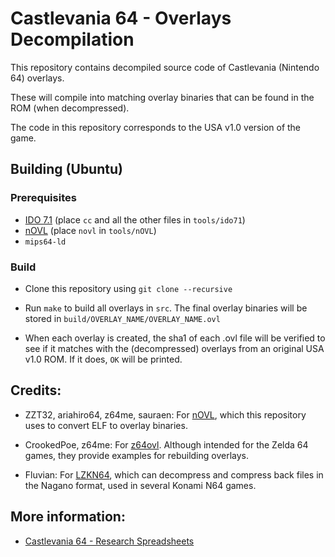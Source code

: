 # Castlevania 64 - Overlays Decompilation

This repository contains decompiled source code of Castlevania (Nintendo 64) overlays.

These will compile into matching overlay binaries that can be found in the ROM (when decompressed).

The code in this repository corresponds to the USA v1.0 version of the game.

## Building (Ubuntu)
### Prerequisites
* [IDO 7.1](https://github.com/decompals/ido-static-recomp/releases) (place `cc` and all the other files in `tools/ido71`)
* [nOVL](https://github.com/Bsquo/nOVL/releases) (place `novl` in `tools/nOVL`)
* `mips64-ld`

### Build
* Clone this repository using `git clone --recursive`

* Run `make` to build all overlays in `src`. The final overlay binaries will be stored in `build/OVERLAY_NAME/OVERLAY_NAME.ovl`

* When each overlay is created, the sha1 of each .ovl file will be verified to see if it matches with the (decompressed) overlays from an original USA v1.0 ROM. If it does, `OK` will be printed.

## Credits:
* ZZT32, ariahiro64, z64me, sauraen: For [nOVL](https://github.com/z64tools/nOVL), which this repository uses to convert ELF to overlay binaries.

* CrookedPoe, z64me: For [z64ovl](https://github.com/CrookedPoe/z64ovl). Although intended for the Zelda 64 games, they provide examples for rebuilding overlays.

* Fluvian: For [LZKN64](https://github.com/Fluvian/lzkn64), which can decompress and compress back files in the Nagano format, used in several Konami N64 games.

## More information:
* [Castlevania 64 - Research Spreadsheets](https://docs.google.com/spreadsheets/d/1nzh_nFf26oVZy6uWeNYiYGXAto6Yz3xypZwWqwJBBJQ/edit#gid=0)